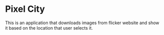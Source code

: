 # Pixel City

This is an application that downloads images from flicker website and show it based on the location that user selects it. 
